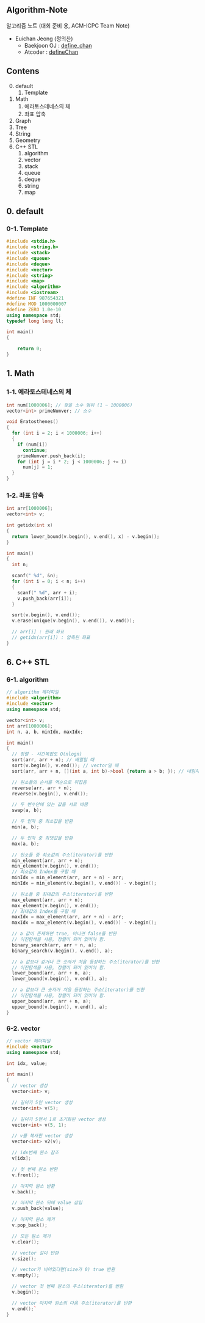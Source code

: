 ## Algorithm-Note

알고리즘 노트 (대회 준비 용, ACM-ICPC Team Note)

* Euichan Jeong (정의찬)
  * Baekjoon OJ : [define_chan](https://www.acmicpc.net/user/define_chan)
  * Atcoder : [defineChan](https://atcoder.jp/)

## Contens

0. default
    1. Template
0. Math
    1. 에라토스테네스의 체
    1. 좌표 압축
0. Graph
0. Tree
0. String
0. Geometry
0. C++ STL
    1. algorithm
    1. vector
    1. stack
    1. queue
    1. deque
    1. string
    1. map

## 0. default

### 0-1. Template

```cpp
#include <stdio.h>
#include <string.h>
#include <stack>
#include <queue>
#include <deque>
#include <vector>
#include <string>
#include <map>
#include <algorithm>
#include <iostream>
#define INF 987654321
#define MOD 1000000007
#define ZERO 1.0e-10
using namespace std;
typedef long long ll;

int main()
{

	return 0;
}
```

## 1. Math

### 1-1. 에라토스테네스의 체

```cpp
int num[1000006]; // 찾을 소수 범위 (1 ~ 1000006)
vector<int> primeNumver; // 소수

void Eratosthenes()
{
  for (int i = 2; i < 1000006; i++)
  {
    if (num[i])
      continue;
    primeNumver.push_back(i);
    for (int j = i * 2; j < 1000006; j += i)
      num[j] = 1;
  }
}
```

### 1-2. 좌표 압축

```cpp
int arr[1000006];
vector<int> v;

int getidx(int x)
{
  return lower_bound(v.begin(), v.end(), x) - v.begin();
}

int main()
{
  int n;

  scanf(" %d", &n);
  for (int i = 0; i < n; i++)
  {
    scanf(" %d", arr + i);
    v.push_back(arr[i]);
  }

  sort(v.begin(), v.end());
  v.erase(unique(v.begin(), v.end()), v.end());

  // arr[i] : 원래 좌표
  // getidx(arr[i]) : 압축된 좌표
}
```

## 6. C++ STL

### 6-1. algorithm

```cpp
// algorithm 헤더파일
#include <algorithm>
#include <vector>
using namespace std;

vector<int> v;
int arr[1000006];
int n, a, b, minIdx, maxIdx;

int main()
{
  // 정렬 - 시간복잡도 O(nlogn)
  sort(arr, arr + n); // 배열일 때
  sort(v.begin(), v.end()); // vector일 때
  sort(arr, arr + n, [](int a, int b)->bool {return a > b; }); // 내림차순 compare 지정

  // 원소들의 순서를 역순으로 뒤집음
  reverse(arr, arr + n);
  reverse(v.begin(), v.end());

  // 두 변수안에 있는 값을 서로 바꿈
  swap(a, b);

  // 두 인자 중 최소값을 반환
  min(a, b);

  // 두 인자 중 최댓값을 반환
  max(a, b);

  // 원소들 중 최소값의 주소(iterator)를 반환
  min_element(arr, arr + n);
  min_element(v.begin(), v.end());
  // 최소값의 Index를 구할 때
  minIdx = min_element(arr, arr + n) - arr;
  minIdx = min_element(v.begin(), v.end()) - v.begin();

  // 원소들 중 최대값의 주소(iterator)를 반환
  max_element(arr, arr + n);
  max_element(v.begin(), v.end());
  // 최대값의 Index를 구할 때
  maxIdx = max_element(arr, arr + n) - arr;
  maxIdx = max_element(v.begin(), v.end()) - v.begin();

  // a 값이 존재하면 true, 아니면 false를 반환
  // 이진탐색을 사용, 정렬이 되어 있어야 함.
  binary_search(arr, arr + n, a);
  binary_search(v.begin(), v.end(), a);

  // a 값보다 같거나 큰 숫자가 처음 등장하는 주소(iterator)를 반환
  // 이진탐색을 사용, 정렬이 되어 있어야 함.
  lower_bound(arr, arr + n, a);
  lower_bound(v.begin(), v.end(), a);

  // a 값보다 큰 숫자가 처음 등장하는 주소(iterator)를 반환
  // 이진탐색을 사용, 정렬이 되어 있어야 함.
  upper_bound(arr, arr + n, a);
  upper_bound(v.begin(), v.end(), a);
}
```

### 6-2. vector

```cpp
// vector 헤더파일
#include <vector>
using namespace std;

int idx, value;

int main()
{
  // vector 생성
  vector<int> v;

  // 길이가 5인 vector 생성
  vector<int> v(5);

  // 길이가 5면서 1로 초기화된 vector 생성
  vector<int> v(5, 1);

  // v를 복사한 vector 생성
  vector<int> v2(v);

  // idx번째 원소 참조
  v[idx];

  // 첫 번째 원소 반환
  v.front();

  // 마지막 원소 반환
  v.back();

  // 마지막 원소 뒤에 value 삽입
  v.push_back(value);

  // 마지막 원소 제거
  v.pop_back();

  // 모든 원소 제거
  v.clear();

  // vector 길이 반환
  v.size();

  // vector가 비어있다면(size가 0) true 반환
  v.empty();

  // vector 첫 번째 원소의 주소(iterator)를 반환
  v.begin();

  // vector 마지막 원소의 다음 주소(iterator)를 반환
  v.end();`
}
```
